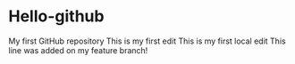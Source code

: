 # Hello-github
My first GitHub repository
This is my first edit
This is my first local edit
This line was added on my feature branch!
